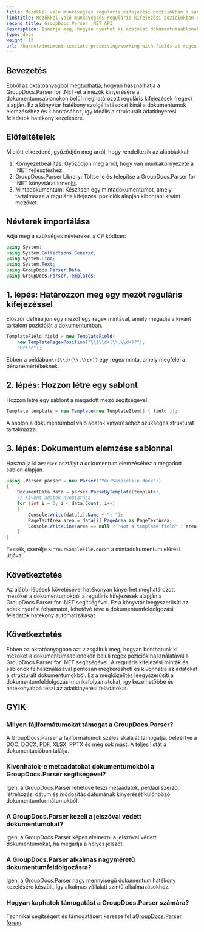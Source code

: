 ```yaml
---
title: Mezőkkel való munkavégzés reguláris kifejezési pozíciókban a sablonokban
linktitle: Mezőkkel való munkavégzés reguláris kifejezési pozíciókban a sablonokban
second_title: GroupDocs.Parser .NET API
description: Ismerje meg, hogyan nyerhet ki adatokat dokumentumsablonokból regex pozíciók használatával a GroupDocs.Parser for .NET segítségével. Hatékonyan automatizálja adatkinyerési feladatait.
type: docs
weight: 13
url: /hu/net/document-template-processing/working-with-fields-at-regex-positions-in-templates/
---
```

## Bevezetés
Ebből az oktatóanyagból megtudhatja, hogyan használhatja a GroupDocs.Parser for .NET-et a mezők kinyerésére a dokumentumsablonokon belül meghatározott reguláris kifejezések (regex) alapján. Ez a könyvtár hatékony szolgáltatásokat kínál a dokumentumok elemzéséhez és kibontásához, így ideális a strukturált adatkinyerési feladatok hatékony kezelésére.
## Előfeltételek
Mielőtt elkezdené, győződjön meg arról, hogy rendelkezik az alábbiakkal:
1. Környezetbeállítás: Győződjön meg arról, hogy van munkakörnyezete a .NET fejlesztéshez.
2.  GroupDocs.Parser Library: Töltse le és telepítse a GroupDocs.Parser for .NET könyvtárat innen[itt](https://releases.groupdocs.com/parser/net/).
3. Mintadokumentum: Készítsen egy mintadokumentumot, amely tartalmazza a reguláris kifejezési pozíciók alapján kibontani kívánt mezőket.

## Névterek importálása
Adja meg a szükséges névtereket a C# kódban:
```csharp
using System;
using System.Collections.Generic;
using System.Linq;
using System.Text;
using GroupDocs.Parser.Data;
using GroupDocs.Parser.Templates;
```
## 1. lépés: Határozzon meg egy mezőt reguláris kifejezéssel
Először definiáljon egy mezőt egy regex mintával, amely megadja a kívánt tartalom pozícióját a dokumentumban.
```csharp
TemplateField field = new TemplateField(
    new TemplateRegexPosition("\\$\\d+(\\.\\d+)?"),
    "Price");
```
 Ebben a példában`\\$\\d+(\\.\\d+)?` egy regex minta, amely megfelel a pénznemértékeknek.
## 2. lépés: Hozzon létre egy sablont
Hozzon létre egy sablont a megadott mező segítségével.
```csharp
Template template = new Template(new TemplateItem[] { field });
```
A sablon a dokumentumból való adatok kinyeréséhez szükséges struktúrát tartalmazza.
## 3. lépés: Dokumentum elemzése sablonnal
 Használja ki a`Parser` osztályt a dokumentum elemzéséhez a megadott sablon alapján.
```csharp
using (Parser parser = new Parser("YourSampleFile.docx"))
{
    DocumentData data = parser.ParseByTemplate(template);
    // Kivont adatok nyomtatása
    for (int i = 0; i < data.Count; i++)
    {
        Console.Write(data[i].Name + ": ");
        PageTextArea area = data[i].PageArea as PageTextArea;
        Console.WriteLine(area == null ? "Not a template field" : area.Text);
    }
}
```
 Tessék, cserélje ki`"YourSampleFile.docx"` a mintadokumentum elérési útjával.

## Következtetés
Az alábbi lépések követésével hatékonyan kinyerhet meghatározott mezőket a dokumentumokból a reguláris kifejezések alapján a GroupDocs.Parser for .NET segítségével. Ez a könyvtár leegyszerűsíti az adatkinyerési folyamatot, lehetővé téve a dokumentumfeldolgozási feladatok hatékony automatizálását.

## Következtetés
Ebben az oktatóanyagban azt vizsgáltuk meg, hogyan bonthatunk ki mezőket a dokumentumsablonokon belüli regex pozíciók használatával a GroupDocs.Parser for .NET segítségével. A reguláris kifejezési minták és sablonok felhasználásával pontosan megkeresheti és kivonhatja az adatokat a strukturált dokumentumokból. Ez a megközelítés leegyszerűsíti a dokumentumfeldolgozási munkafolyamatokat, így kezelhetőbbé és hatékonyabbá teszi az adatkinyerési feladatokat.

## GYIK
### Milyen fájlformátumokat támogat a GroupDocs.Parser?
A GroupDocs.Parser a fájlformátumok széles skáláját támogatja, beleértve a DOC, DOCX, PDF, XLSX, PPTX és még sok mást. A teljes listát a dokumentációban találja.
### Kivonhatok-e metaadatokat dokumentumokból a GroupDocs.Parser segítségével?
Igen, a GroupDocs.Parser lehetővé teszi metaadatok, például szerző, létrehozási dátum és módosítás dátumának kinyerését különböző dokumentumformátumokból.
### A GroupDocs.Parser kezeli a jelszóval védett dokumentumokat?
Igen, a GroupDocs.Parser képes elemezni a jelszóval védett dokumentumokat, ha megadja a helyes jelszót.
### A GroupDocs.Parser alkalmas nagyméretű dokumentumfeldolgozásra?
Igen, a GroupDocs.Parser nagy mennyiségű dokumentum hatékony kezelésére készült, így alkalmas vállalati szintű alkalmazásokhoz.
### Hogyan kaphatok támogatást a GroupDocs.Parser számára?
 Technikai segítségért és támogatásért keresse fel a[GroupDocs.Parser fórum](https://forum.groupdocs.com/c/parser/17).
